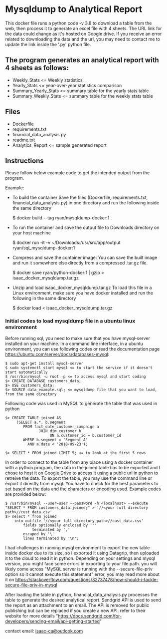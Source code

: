 # Mysqldump to Analytical Report
This docker file runs a python code -v 3.8 to download a table from the web, then process it to generate an excel file with 4 sheets. The URL link for the data could change as it's hosted on Google drive. If you receive an error related to downloading the data and the url, you may need to contact me to update the link inside the '.py' python file.

## The program generates an analytical report with 4 sheets as follows:
- Weekly_Stats <= Weekly statistics
- Yearly_Stats <= year-over-year statistics comparison
- Summary_Yearly_Stats <= summary table for the yearly stats table
- Summary_Weekly_Stats <= summary table for the weekly stats table

## Files
- Dockerfile
- requirements.txt
- financial_data_analysis.py
- readme.txt
- Analytics_Report <= sample generated report


## Instructions
Please follow below example code to get the intended output from the program.

Example:
- To build the container
Save the files (Dockerfile, requirements.txt, financial_data_analysis.py) in one directory and run the following inside the same directory

	$ docker build --tag ryan/mysqldump-docker:1 .

- To run the container and save the output file to Downloads directory on your host machine

	$ docker run -it -v ~/Downloads:/usr/src/app/output ryan/sql_mysqldump-docker:1

- Compress and save the container image:
You can save the built image and run it somewhere else directly from a compressed .tar.gz file.

	$ docker save ryan/python-docker:1 | gzip > isaac_docker_mysqldump.tar.gz

- Unzip and load isaac_docker_mysqldump.tar.gz
To load this file in a Linux environment, make sure you have docker installed and run the following in the same directory

	$ docker load < isaac_docker_mysqldump.tar.gz

### Initial codes to load mysqldump file in a ubuntu linux environment
Before running sql, you need to make sure that you have mysql-server installed on your machine. In a command line interface, in a ubuntu environment, you can use following codes or read the documentation page https://ubuntu.com/server/docs/databases-mysql:

	$ sudo apt-get install mysql-server
	$ sudo systemctl start mysql <= to start the service if it doesn't start automatically
	$ /usr/bin/mysql -u root -p <= to access mysql and start coding
	$> CREATE DATABASE customers_data;
	$> USE customers_data;
	$> SOURCE data_example.sql; <= mysqldump file that you want to load, from the same directory


 Following code was used in MySQL to generate the table that was used in python

	$> CREATE TABLE joined AS
	     (SELECT a.*, b.segment
      		FROM fact_date_customer_campaign a
        	       JOIN dim_customer b
        	            ON a.customer_id = b.customer_id
      		WHERE b.segment = 'Segment A'
      		  AND a.date < '2018-09-23');

	$> SELECT * FROM joined LIMIT 5; <= to look at the first 5 rows


In order to connect to the table from any place using a docker container with a python program, the data in the joined table has to be exported and I chose to host it on Google Drive to access it using a public url in python to retreive the data.  To export the table, you may use the command line or export it directly from mysql. You have to check for the best parameters to set based on the data and the characters or encoding used. Example codes are provided below:
	
	$ /usr/bin/mysql --user=user --password -h <localhost> --execute "SELECT * FROM customers_data.joined;" > '//<your full directory path>//cust_data.csv'
	$> select * from joined
		into outfile '//<your full directory path>//cust_data.csv'
	  	    fields optionally enclosed by '"'
	    	    terminated by ',' 
			escaped by '\' 
			lines terminated by '\n';	
		
I had challenges in running mysql environment to export the new table inside docker due to its size, so I exported it using Datagrip, then uploaded it to the cloud to read it in python. 
Depending on your settings and mysql version, you might face some errors in exporting to your file path. you will likely come across "MySQL server is running with the --secure-file-priv option so it cannot execute this statement"  error, you may read more about it on https://stackoverflow.com/questions/32737478/how-should-i-tackle-secure-file-priv-in-mysql

After loading the table in python, financial_data_analysis.py processes the table to generate the desired analytical report. Sendgrid API is used to send the report as an attachment to an email. The API is removed for public publishing but can be replaced if you create a new API. refer to their website for more details "https://docs.sendgrid.com/for-developers/sending-email/api-getting-started"


contact email: isaac-ca@outlook.com
